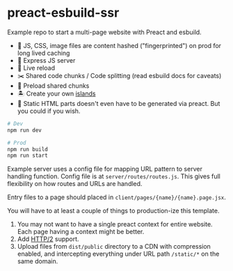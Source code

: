 # preact-esbuild-ssr

Example repo to start a multi-page website with Preact and esbuild.

- 🐢 JS, CSS, image files are content hashed ("fingerprinted") on prod for long lived caching
- 💽 Express JS server
- 🔄 Live reload
- ✂️ Shared code chunks / Code splitting (read esbuild docs for caveats)
- 🚀 Preload shared chunks
- 🏝️ Create your own [islands](https://jasonformat.com/islands-architecture/)
- 🌊 Static HTML parts doesn't even have to be generated via preact. But you could if you wish.

```sh
# Dev
npm run dev

# Prod
npm run build
npm run start
```

Example server uses a config file for mapping URL pattern to server handling function. Config file is at `server/routes/routes.js`. This gives full flexibility on how routes and URLs are handled.

Entry files to a page should placed in `client/pages/{name}/{name}.page.jsx`.


You will have to at least a couple of things to production-ize this template.
1. You may not want to have a single preact context for entire website. Each page having a context might be better.
2. Add [HTTP/2](https://www.npmjs.com/package/http2-express-bridge) support.
3. Upload files from `dist/public` directory to a CDN with compression enabled, and intercepting everything under URL path `/static/*` on the same domain.